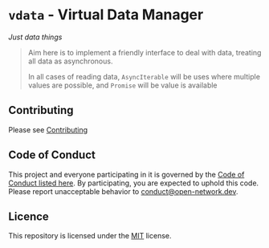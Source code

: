 # `vdata` - Virtual Data Manager

_Just data things_

> Aim here is to implement a friendly interface to deal with data, treating all data as asynchronous. 
> 
> In all cases of reading data, `AsyncIterable` will be uses where multiple values are possible, 
> and `Promise` will be value is available 

## Contributing

Please see [Contributing](./CONTRIBUTING.md)

## Code of Conduct 

This project and everyone participating in it is governed by the [Code of Conduct listed here](./CODE-OF-CONDUCT.md). By participating, you are expected to uphold this code. Please report unacceptable behavior to [conduct@open-network.dev](mailto:conduct@open-network.dev).

## Licence

This repository is licensed under the [MIT](https://choosealicense.com/licenses/mit/) license.
